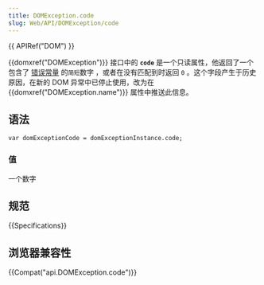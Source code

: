 ```yaml
---
title: DOMException.code
slug: Web/API/DOMException/code
---
```

{{ APIRef("DOM") }}

{{domxref("DOMException")}} 接口中的 **`code`** 是一个只读属性，他返回了一个包含了 [错误常量](/zh-CN/docs/Web/API/DOMException#Error_names) 的`简短`数字 ，或者在没有匹配到时返回 `0` 。这个字段产生于历史原因，在新的 DOM 异常中已停止使用，改为在 {{domxref("DOMException.name")}} 属性中推送此信息。

## 语法

```plain
var domExceptionCode = domExceptionInstance.code;
```

### 值

一个数字

## 规范

{{Specifications}}

## 浏览器兼容性

{{Compat("api.DOMException.code")}}
